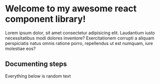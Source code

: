 # Welcome to my awesome react component library!

Lorem ipsum dolor, sit amet consectetur adipisicing elit. Laudantium iusto necessitatibus modi dolores inventore? Exercitationem corrupti a aliquam perspiciatis natus omnis ratione porro, repellendus ut est numquam, iure molestiae eos?

## Documenting steps

Everything below is random text
